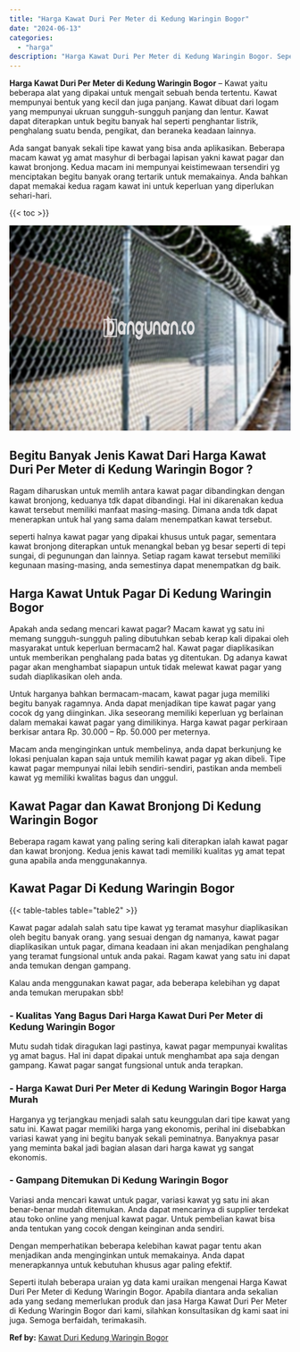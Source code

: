 ```yaml
---
title: "Harga Kawat Duri Per Meter di Kedung Waringin Bogor"
date: "2024-06-13"
categories: 
  - "harga"
description: "Harga Kawat Duri Per Meter di Kedung Waringin Bogor. Seperti itulah beberapa uraian yg data kami uraikan mengenai Harga Kawat Duri Per Meter di Kedung Waring..."
---
```


**Harga Kawat Duri Per Meter di Kedung Waringin Bogor** – Kawat yaitu beberapa alat yang dipakai untuk mengait sebuah benda tertentu. Kawat mempunyai bentuk yang kecil dan juga panjang. Kawat dibuat dari logam yang mempunyai ukruan sungguh-sungguh panjang dan lentur. Kawat dapat diterapkan untuk begitu banyak hal seperti penghantar listrik, penghalang suatu benda, pengikat, dan beraneka keadaan lainnya.

Ada sangat banyak sekali tipe kawat yang bisa anda aplikasikan. Beberapa macam kawat yg amat masyhur di berbagai lapisan yakni kawat pagar dan kawat bronjong. Kedua macam ini mempunyai keistimewaan tersendiri yg menciptakan begitu banyak orang tertarik untuk memakainya. Anda bahkan dapat memakai kedua ragam kawat ini untuk keperluan yang diperlukan sehari-hari.

{{< toc >}}

![Harga Kawat Duri Per Meter di Kedung Waringin Bogor](/images/jual-kawat-murah03.png)

## Begitu Banyak Jenis Kawat Dari Harga Kawat Duri Per Meter di Kedung Waringin Bogor ?

Ragam diharuskan untuk memlih antara kawat pagar dibandingkan dengan kawat bronjong, keduanya tdk dapat dibandingi. Hal ini dikarenakan kedua kawat tersebut memiliki manfaat masing-masing. Dimana anda tdk dapat menerapkan untuk hal yang sama dalam menempatkan kawat tersebut.

seperti halnya kawat pagar yang dipakai khusus untuk pagar, sementara kawat bronjong diterapkan untuk menangkal beban yg besar seperti di tepi sungai, di pegunungan dan lainnya. Setiap ragam kawat tersebut memiliki kegunaan masing-masing, anda semestinya dapat menempatkan dg baik.

## Harga Kawat Untuk Pagar Di Kedung Waringin Bogor

Apakah anda sedang mencari kawat pagar? Macam kawat yg satu ini memang sungguh-sungguh paling dibutuhkan sebab kerap kali dipakai oleh masyarakat untuk keperluan bermacam2 hal. Kawat pagar diaplikasikan untuk memberikan penghalang pada batas yg ditentukan. Dg adanya kawat pagar akan menghambat siapapun untuk tidak melewat kawat pagar yang sudah diaplikasikan oleh anda.

Untuk harganya bahkan bermacam-macam, kawat pagar juga memiliki begitu banyak ragamnya. Anda dapat menjadikan tipe kawat pagar yang cocok dg yang diinginkan. Jika seseorang memiliki keperluan yg berlainan dalam memakai kawat pagar yang dimilikinya. Harga kawat pagar perkiraan berkisar antara Rp. 30.000 – Rp. 50.000 per meternya.

Macam anda menginginkan untuk membelinya, anda dapat berkunjung ke lokasi penjualan kapan saja untuk memilih kawat pagar yg akan dibeli. Tipe kawat pagar mempunyai nilai lebih sendiri-sendiri, pastikan anda membeli kawat yg memiliki kwalitas bagus dan unggul.

## Kawat Pagar dan Kawat Bronjong Di Kedung Waringin Bogor

Beberapa ragam kawat yang paling sering kali diterapkan ialah kawat pagar dan kawat bronjong. Kedua jenis kawat tadi memiliki kualitas yg amat tepat guna apabila anda menggunakannya.

## Kawat Pagar Di Kedung Waringin Bogor

{{< table-tables table="table2" >}}

Kawat pagar adalah salah satu tipe kawat yg teramat masyhur diaplikasikan oleh begitu banyak orang. yang sesuai dengan dg namanya, kawat pagar diaplikasikan untuk pagar, dimana keadaan ini akan menjadikan penghalang yang teramat fungsional untuk anda pakai. Ragam kawat yang satu ini dapat anda temukan dengan gampang.

Kalau anda menggunakan kawat pagar, ada beberapa kelebihan yg dapat anda temukan merupakan sbb!

### \- Kualitas Yang Bagus Dari Harga Kawat Duri Per Meter di Kedung Waringin Bogor

Mutu sudah tidak diragukan lagi pastinya, kawat pagar mempunyai kwalitas yg amat bagus. Hal ini dapat dipakai untuk menghambat apa saja dengan gampang. Kawat pagar sangat fungsional untuk anda terapkan.

### \- Harga Kawat Duri Per Meter di Kedung Waringin Bogor Harga Murah

Harganya yg terjangkau menjadi salah satu keunggulan dari tipe kawat yang satu ini. Kawat pagar memiliki harga yang ekonomis, perihal ini disebabkan variasi kawat yang ini begitu banyak sekali peminatnya. Banyaknya pasar yang meminta bakal jadi bagian alasan dari harga kawat yg sangat ekonomis.

### \- Gampang Ditemukan Di Kedung Waringin Bogor

Variasi anda mencari kawat untuk pagar, variasi kawat yg satu ini akan benar-benar mudah ditemukan. Anda dapat mencarinya di supplier terdekat atau toko online yang menjual kawat pagar. Untuk pembelian kawat bisa anda tentukan yang cocok dengan keinginan anda sendiri.

Dengan memperhatikan beberapa kelebihan kawat pagar tentu akan menjadikan anda menginginkan untuk memakainya. Anda dapat menerapkannya untuk kebutuhan khusus agar paling efektif.

Seperti itulah beberapa uraian yg data kami uraikan mengenai Harga Kawat Duri Per Meter di Kedung Waringin Bogor. Apabila diantara anda sekalian ada yang sedang memerlukan produk dan jasa Harga Kawat Duri Per Meter di Kedung Waringin Bogor dari kami, silahkan konsultasikan dg kami saat ini juga. Semoga berfaidah, terimakasih.

**Ref by:** [Kawat Duri Kedung Waringin Bogor](https://id.wikipedia.org/wiki/Kawat)
